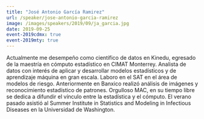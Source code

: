 ```yaml
---
title: "José Antonio García Ramirez"
url: /speaker/jose-antonio-garcia-ramirez
image: /images/speakers/2019/09/ja_garcia.jpg
date: 2019-09-25
event-2019cdmx: true
event-2019mty: true
---
```


Actualmente me desempeño como científico de datos en Kinedu, egresado de la maestría en cómputo estadístico en CIMAT Monterrey. Analista de datos con interés de aplicar y desarrollar modelos estadísticos y de aprendizaje máquina en gran escala. Laboro en el SAT en el área de modelos de riesgo. Anteriormente en Banxico realizó análisis de imágenes y reconocimiento estadístico de patrones. Orgulloso MAC, en su tiempo libre se dedica a difundir el vínculo entre la estadística y el cómputo. El verano pasado asistió al Summer Institute in Statistics and Modeling in Infectious Diseases en la Universidad de Washington.